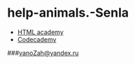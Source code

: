 # help-animals.-Senla

- [HTML academy](https://htmlacademy.ru/profile/id1691911/achievements)
- [Codecademy](https://www.codecademy.com/profiles/arc6880999671)

###vanoZah@yandex.ru
